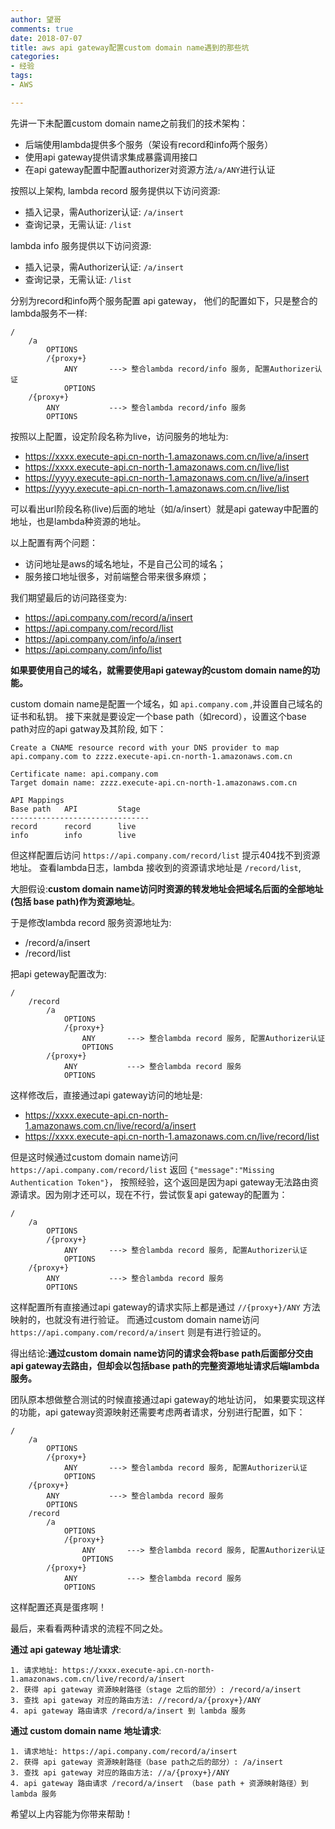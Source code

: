 ```yaml
---
author: 望哥
comments: true
date: 2018-07-07
title: aws api gateway配置custom domain name遇到的那些坑
categories:
- 经验
tags:
- AWS

---
```


先讲一下未配置custom domain name之前我们的技术架构：
* 后端使用lambda提供多个服务（架设有record和info两个服务）
* 使用api gateway提供请求集成暴露调用接口
* 在api gateway配置中配置authorizer对资源方法`/a/ANY`进行认证

按照以上架构, lambda record 服务提供以下访问资源:
* 插入记录，需Authorizer认证: `/a/insert`
* 查询记录，无需认证: `/list`

lambda info 服务提供以下访问资源:
* 插入记录，需Authorizer认证: `/a/insert`
* 查询记录，无需认证: `/list`

分别为record和info两个服务配置 api gateway， 他们的配置如下，只是整合的lambda服务不一样:

```
/
    /a
        OPTIONS
        /{proxy+}
            ANY       ---> 整合lambda record/info 服务, 配置Authorizer认证
            OPTIONS
    /{proxy+}
        ANY           ---> 整合lambda record/info 服务
        OPTIONS
```

按照以上配置，设定阶段名称为live，访问服务的地址为:
* https://xxxx.execute-api.cn-north-1.amazonaws.com.cn/live/a/insert
* https://xxxx.execute-api.cn-north-1.amazonaws.com.cn/live/list
* https://yyyy.execute-api.cn-north-1.amazonaws.com.cn/live/a/insert
* https://yyyy.execute-api.cn-north-1.amazonaws.com.cn/live/list

可以看出url阶段名称(live)后面的地址（如/a/insert）就是api gateway中配置的地址，也是lambda种资源的地址。

以上配置有两个问题：
* 访问地址是aws的域名地址，不是自己公司的域名；
* 服务接口地址很多，对前端整合带来很多麻烦；


我们期望最后的访问路径变为:
* https://api.company.com/record/a/insert
* https://api.company.com/record/list
* https://api.company.com/info/a/insert
* https://api.company.com/info/list


**如果要使用自己的域名，就需要使用api gateway的custom domain name的功能。**

custom domain name是配置一个域名，如 `api.company.com` ,并设置自己域名的证书和私钥。
接下来就是要设定一个base path（如record），设置这个base path对应的api gatway及其阶段, 如下：

```
Create a CNAME resource record with your DNS provider to map api.company.com to zzzz.execute-api.cn-north-1.amazonaws.com.cn

Certificate name: api.company.com
Target domain name: zzzz.execute-api.cn-north-1.amazonaws.com.cn

API Mappings
Base path 	API 	    Stage
-------------------------------
record 	    record  	live
info 	    info 	    live
```

但这样配置后访问 `https://api.company.com/record/list` 提示404找不到资源地址。
查看lambda日志，lambda 接收到的资源请求地址是 `/record/list`,

大胆假设:**custom domain name访问时资源的转发地址会把域名后面的全部地址(包括 base path)作为资源地址**。

于是修改lambda record 服务资源地址为:
* /record/a/insert
* /record/list

把api geteway配置改为:

```
/
    /record
        /a
            OPTIONS
            /{proxy+}
                ANY       ---> 整合lambda record 服务, 配置Authorizer认证
                OPTIONS
        /{proxy+}
            ANY           ---> 整合lambda record 服务
            OPTIONS

```

这样修改后，直接通过api gateway访问的地址是:
* https://xxxx.execute-api.cn-north-1.amazonaws.com.cn/live/record/a/insert
* https://xxxx.execute-api.cn-north-1.amazonaws.com.cn/live/record/list

但是这时候通过custom domain name访问 `https://api.company.com/record/list` 返回 `{"message":"Missing Authentication Token"}`，
按照经验，这个返回是因为api gateway无法路由资源请求。因为刚才还可以，现在不行，尝试恢复api gateway的配置为：

```
/
    /a
        OPTIONS
        /{proxy+}
            ANY       ---> 整合lambda record 服务, 配置Authorizer认证
            OPTIONS
    /{proxy+}
        ANY           ---> 整合lambda record 服务
        OPTIONS
```
这样配置所有直接通过api gateway的请求实际上都是通过 `//{proxy+}/ANY` 方法映射的，也就没有进行验证。
而通过custom domain name访问 `https://api.company.com/record/a/insert` 则是有进行验证的。

得出结论:**通过custom domain name访问的请求会将base path后面部分交由api gateway去路由，但却会以包括base path的完整资源地址请求后端lambda服务。**

团队原本想做整合测试的时候直接通过api gateway的地址访问，
如果要实现这样的功能，api gateway资源映射还需要考虑两者请求，分别进行配置，如下：

```
/
    /a
        OPTIONS
        /{proxy+}
            ANY       ---> 整合lambda record 服务, 配置Authorizer认证
            OPTIONS
    /{proxy+}
        ANY           ---> 整合lambda record 服务
        OPTIONS
    /record
        /a
            OPTIONS
            /{proxy+}
                ANY       ---> 整合lambda record 服务, 配置Authorizer认证
                OPTIONS
        /{proxy+}
            ANY           ---> 整合lambda record 服务
            OPTIONS
```

这样配置还真是蛋疼啊！

最后，来看看两种请求的流程不同之处。

**通过 api gateway 地址请求**:

```
1. 请求地址: https://xxxx.execute-api.cn-north-1.amazonaws.com.cn/live/record/a/insert
2. 获得 api gateway 资源映射路径（stage 之后的部分）: /record/a/insert
3. 查找 api gateway 对应的路由方法: //record/a/{proxy+}/ANY
4. api gateway 路由请求 /record/a/insert 到 lambda 服务
```

**通过 custom domain name 地址请求**:

```
1. 请求地址: https://api.company.com/record/a/insert
2. 获得 api gateway 资源映射路径（base path之后的部分）: /a/insert
3. 查找 api gateway 对应的路由方法: //a/{proxy+}/ANY
4. api gateway 路由请求 /record/a/insert （base path + 资源映射路径）到 lambda 服务
```

希望以上内容能为你带来帮助！


